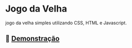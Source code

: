 

# Jogo da Velha

jogo da velha simples utilizando CSS, HTML e Javascript.

## 🚀 [Demonstração](https://vanperote.github.io/jogo/)



